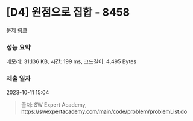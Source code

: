 # [D4] 원점으로 집합 - 8458 

[문제 링크](https://swexpertacademy.com/main/code/problem/problemDetail.do?contestProbId=AWzaq5KKk_ADFAVU) 

### 성능 요약

메모리: 31,136 KB, 시간: 199 ms, 코드길이: 4,495 Bytes

### 제출 일자

2023-10-11 15:04



> 출처: SW Expert Academy, https://swexpertacademy.com/main/code/problem/problemList.do